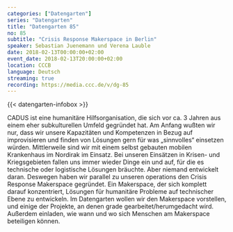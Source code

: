 ```yaml
---
categories: ["Datengarten"]
series: "Datengarten"
title: "Datengarten 85"
no: 85
subtitle: "Crisis Response Makerspace in Berlin"
speaker: Sebastian Juenemann und Verena Lauble
date: 2018-02-13T00:00:00+02:00
event_date: 2018-02-13T20:00:00+02:00
location: CCCB
language: Deutsch
streaming: true
recording: https://media.ccc.de/v/dg-85
---
```

{{< datengarten-infobox >}}

CADUS ist eine humanitäre Hilfsorganisation, die sich vor ca. 3 Jahren aus einem eher subkulturellen Umfeld gegründet hat. Am Anfang wußten wir nur, dass wir unsere Kapazitäten und Kompetenzen in Bezug auf improvisieren und finden von Lösungen gern für was „sinnvolles“ einsetzen würden. 
Mittlerweile sind wir mit einem selbst gebauten mobilen Krankenhaus im Nordirak im Einsatz. 
Bei unseren Einsätzen in Krisen- und Kriegsgebieten fallen uns immer wieder Dinge ein und auf, für die es technische oder logistische Lösungen bräuchte. Aber niemand entwickelt daran. Deswegen haben wir parallel zu unseren operations den Crisis Response Makerspace gegründet. Ein Makerspace, der sich komplett darauf konzentriert, Lösungen für humanitäre Probleme auf technischer Ebene zu entwickeln. 
Im Datengarten wollen wir den Makerspace vorstellen, und einige der Projekte, an denen grade gearbeitet/herumgedacht wird. Außerdem einladen, wie wann und wo sich Menschen am Makerspace beteiligen können.

